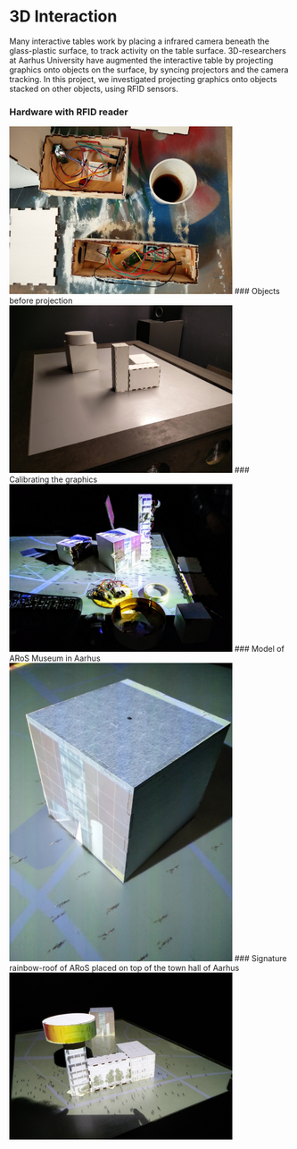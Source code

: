 # 3D Interaction
Many interactive tables work by placing a infrared camera beneath the glass-plastic surface, to track activity on the table surface. 3D-researchers at Aarhus University have augmented the interactive table by projecting graphics onto objects on the surface, by syncing projectors and the camera tracking. In this project, we investigated projecting graphics onto objects stacked on other objects, using RFID sensors. 

### Hardware with RFID reader 
<img width="400" src="IMG_20160613_111003.jpg">
### Objects before projection
<img width="400" src="IMG_20160616_143925.jpg">
### Calibrating the graphics
<img width="400" src="IMG_20160614_120126.jpg">
### Model of ARoS Museum in Aarhus
<img width="400" src="IMG_20160613_223427.jpg">
### Signature rainbow-roof of ARoS placed on top of the town hall of Aarhus
<img width="400" src="IMG_20160616_143520.jpg">
